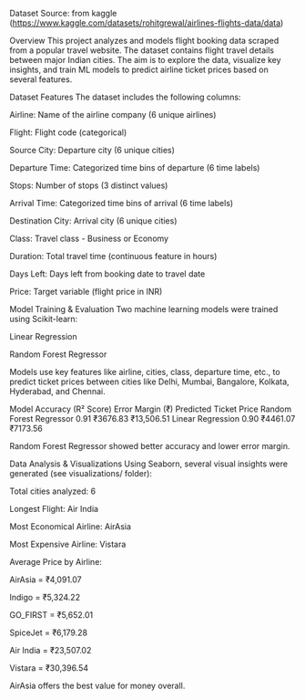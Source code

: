 
 Dataset Source: from kaggle (https://www.kaggle.com/datasets/rohitgrewal/airlines-flights-data/data)


 Overview
This project analyzes and models flight booking data scraped from a popular travel website. The dataset contains flight travel details between major Indian cities. The aim is to explore the data, visualize key insights, and train ML models to predict airline ticket prices based on several features.

Dataset Features
The dataset includes the following columns:

Airline: Name of the airline company (6 unique airlines)

Flight: Flight code (categorical)

Source City: Departure city (6 unique cities)

Departure Time: Categorized time bins of departure (6 time labels)

Stops: Number of stops (3 distinct values)

Arrival Time: Categorized time bins of arrival (6 time labels)

Destination City: Arrival city (6 unique cities)

Class: Travel class - Business or Economy

Duration: Total travel time (continuous feature in hours)

Days Left: Days left from booking date to travel date

Price:  Target variable (flight price in INR)

 Model Training & Evaluation
Two machine learning models were trained using Scikit-learn:

Linear Regression

Random Forest Regressor

Models use key features like airline, cities, class, departure time, etc., to predict ticket prices between cities like Delhi, Mumbai, Bangalore, Kolkata, Hyderabad, and Chennai.

Model	Accuracy (R² Score)	Error Margin (₹)	Predicted Ticket Price
Random Forest Regressor	0.91	₹3676.83	₹13,506.51
Linear Regression	0.90	₹4461.07	₹7173.56

 Random Forest Regressor showed better accuracy and lower error margin.

 Data Analysis & Visualizations
Using Seaborn, several visual insights were generated (see visualizations/ folder):

Total cities analyzed: 6

Longest Flight: Air India

Most Economical Airline: AirAsia

Most Expensive Airline: Vistara

Average Price by Airline:

AirAsia = ₹4,091.07

Indigo = ₹5,324.22

GO_FIRST = ₹5,652.01

SpiceJet = ₹6,179.28

Air India = ₹23,507.02

Vistara = ₹30,396.54

 AirAsia offers the best value for money overall.






